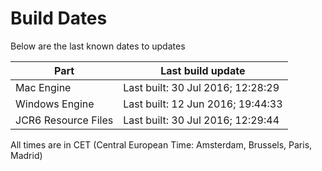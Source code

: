 # Build Dates

Below are the last known dates to updates

Part | Last build update
-----|-----
Mac Engine | Last built: 30 Jul 2016; 12:28:29
Windows Engine | Last built: 12 Jun 2016; 19:44:33
JCR6 Resource Files | Last built: 30 Jul 2016; 12:29:44
All times are in CET (Central European Time: Amsterdam, Brussels, Paris, Madrid)



